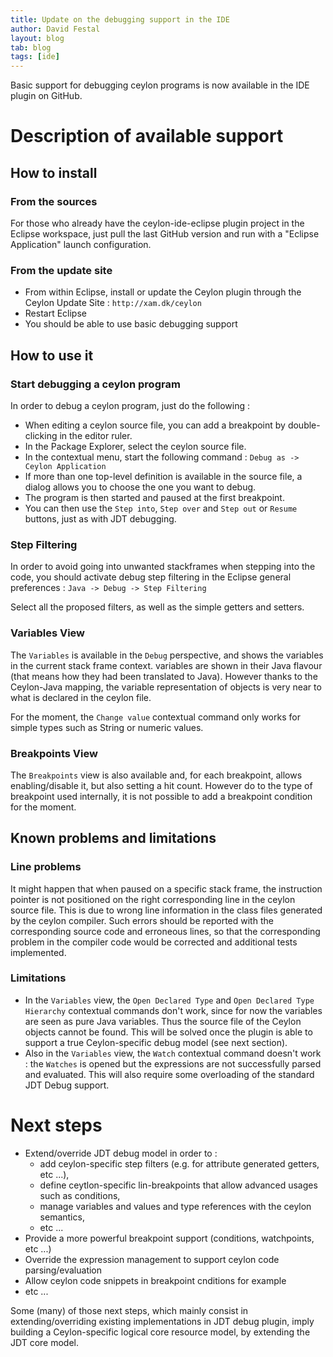 ```yaml
---
title: Update on the debugging support in the IDE 
author: David Festal
layout: blog
tab: blog
tags: [ide]
---
```

Basic support for debugging ceylon programs is now available in the IDE plugin on GitHub.

# Description of available support 

## How to install

### From the sources

For those who already have the ceylon-ide-eclipse plugin project in the Eclipse workspace,
just pull the last GitHub version and run with a "Eclipse Application" launch configuration.

### From the update site

- From within Eclipse, install or update the Ceylon plugin through the Ceylon Update Site : `http://xam.dk/ceylon`
- Restart Eclipse
- You should be able to use basic debugging support 

## How to use it

### Start debugging a ceylon program

In order to debug a ceylon program, just do the following :
- When editing a ceylon source file, you can add a breakpoint by double-clicking in the editor ruler. 
- In the Package Explorer, select the ceylon source file.
- In the contextual menu, start the following command : `Debug as -> Ceylon Application`
- If more than one top-level definition is available in the source file, a dialog allows you to choose the one you want to debug.
- The program is then started and paused at the first breakpoint.
- You can then use the `Step into`, `Step over` and `Step out` or `Resume` buttons, just as with JDT debugging.

### Step Filtering 

In order to avoid going into unwanted stackframes when stepping into the code, you should activate debug step filtering in the Eclipse general preferences :
`Java -> Debug -> Step Filtering`

Select all the proposed filters, as well as the simple getters and setters. 

### Variables View 

The `Variables` is available in the `Debug` perspective, and shows the variables in the current stack frame context.
variables are shown in their Java flavour (that means how they had been translated to Java). However thanks to the Ceylon-Java mapping, 
the variable representation of objects is very near to what is declared in the ceylon file.

For the moment, the `Change value` contextual command only works for simple types such as String or numeric values.

### Breakpoints View

The `Breakpoints` view is also available and, for each breakpoint, allows enabling/disable it, but also setting a hit count.
However do to the type of breakpoint used internally, it is not possible to add a breakpoint condition for the moment.

## Known problems and limitations

### Line problems

It might happen that when paused on a specific stack frame, the instruction pointer is not positioned on the right corresponding line in the ceylon source file.
This is due to wrong line information in the class files generated by the ceylon compiler.
Such errors should be reported with the corresponding source code and erroneous lines, so that the corresponding problem in the compiler code would be corrected and additional tests implemented.

### Limitations

- In the `Variables` view, the `Open Declared Type` and `Open Declared Type Hierarchy` contextual commands don't work, since for now the variables are seen as pure Java variables. Thus the source file of the Ceylon objects cannot be found.
This will be solved once the plugin is able to support a true Ceylon-specific debug model (see next section).
- Also in the `Variables` view, the `Watch` contextual command doesn't work : the `Watches` is opened but the expressions are not successfully parsed and evaluated. This will also require some overloading of the standard JDT Debug support.

# Next steps

- Extend/override JDT debug model in order to :
    - add ceylon-specific step filters (e.g. for attribute generated getters, etc ...),
    - define ceytlon-specific lin-breakpoints that allow advanced usages such as conditions,
    - manage variables and values and type references with the ceylon semantics,
    - etc ... 
- Provide a more powerful breakpoint support (conditions, watchpoints, etc ...)
- Override the expression management to support ceylon code parsing/evaluation
- Allow ceylon code snippets in breakpoint cnditions for example
- etc ... 

Some (many) of those next steps, which mainly consist in extending/overriding existing implementations in JDT debug plugin, 
 imply building a Ceylon-specific logical core resource model, by extending the JDT core model.
